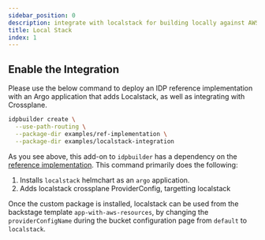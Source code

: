 ```yaml
---
sidebar_position: 0
description: integrate with localstack for building locally against AWS
title: Local Stack
index: 1
---
```


## Enable the Integration
Please use the below command to deploy an IDP reference implementation with an Argo application that adds Localstack, as well as integrating with Crossplane.

```bash
idpbuilder create \
  --use-path-routing \
  --package-dir examples/ref-implementation \
  --package-dir examples/localstack-integration
```

As you see above, this add-on to `idpbuilder` has a dependency on the [reference implementation](reference-impl). This command primarily does the following:

1. Installs `localstack` helmchart as an `argo` application.
2. Adds localstack crossplane ProviderConfig, targetting localstack

Once the custom package is installed, localstack can be used from the backstage template `app-with-aws-resources`, by changing the `providerConfigName` during the bucket configuration page from `default` to `localstack`.
